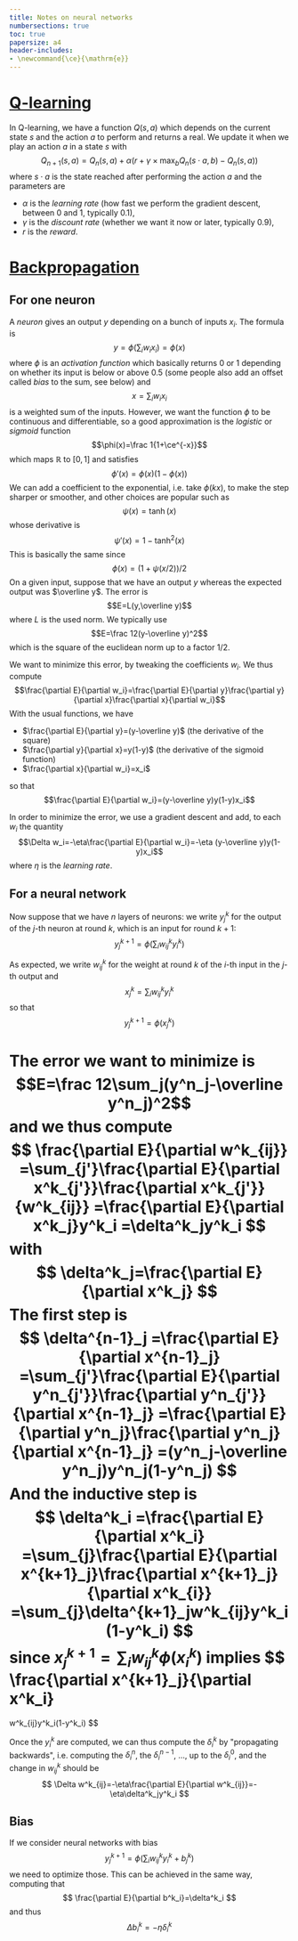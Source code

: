 ```yaml
---
title: Notes on neural networks
numbersections: true
toc: true
papersize: a4
header-includes:
- \newcommand{\ce}{\mathrm{e}}
---
```


# [Q-learning](https://en.wikipedia.org/wiki/Q-learning)

In Q-learning, we have a function $Q(s,a)$ which depends on the current state
$s$ and the action $a$ to perform and returns a real. We update it when we play
an action $a$ in a state $s$ with
$$
Q_{n+1}(s,a) = Q_n(s,a)+\alpha(r+\gamma\times\max_b Q_n(s\cdot a,b)-Q_n(s,a))
$$
where $s\cdot a$ is the state reached after performing the action $a$ and the
parameters are

- $\alpha$ is the _learning rate_ (how fast we perform the gradient descent,
  between $0$ and $1$, typically $0.1$),
- $\gamma$ is the _discount rate_ (whether we want it now or later, typically
  $0.9$),
- $r$ is the _reward_.

# [Backpropagation](https://en.wikipedia.org/wiki/Backpropagation)

## For one neuron

A _neuron_ gives an output $y$ depending on a bunch of inputs $x_i$. The formula
is $$y=\phi(\sum_i w_ix_i)=\phi(x)$$ where $\phi$ is an _activation function_
which basically returns $0$ or $1$ depending on whether its input is below or
above $0.5$ (some people also add an offset called _bias_ to the sum, see below)
and
$$
x=\sum_iw_ix_i
$$
is a weighted sum of the inputs. However, we want the function $\phi$ to be
continuous and differentiable, so a good approximation is the _logistic_ or
_sigmoid_ function $$\phi(x)=\frac 1{1+\ce^{-x}}$$ which maps $\mathbb{R}$ to
$[0,1]$ and satisfies $$\phi'(x)=\phi(x)(1-\phi(x))$$ We can add a coefficient
to the exponential, i.e. take $\phi(kx)$, to make the step sharper or smoother,
and other choices are popular such as $$\psi(x)=\tanh(x)$$ whose derivative is
$$\psi'(x)=1-\tanh^2(x)$$
This is basically the same since
$$\phi(x)=(1+\psi(x/2))/2$$
On a given input, suppose that we have an output $y$ whereas the expected output
was $\overline y$. The error is $$E=L(y,\overline y)$$ where $L$ is the used norm. We
typically use $$E=\frac 12(y-\overline y)^2$$ which is the square
of the euclidean norm up to a factor $1/2$.

We want to minimize this error, by tweaking the coefficients $w_i$. We thus
compute $$\frac{\partial E}{\partial w_i}=\frac{\partial E}{\partial
y}\frac{\partial y}{\partial x}\frac{\partial x}{\partial w_i}$$ With the usual
functions, we have

- $\frac{\partial E}{\partial y}=(y-\overline y)$ (the derivative of the square)
- $\frac{\partial y}{\partial x}=y(1-y)$ (the derivative of the sigmoid function)
- $\frac{\partial x}{\partial w_i}=x_i$

so that $$\frac{\partial E}{\partial w_i}=(y-\overline y)y(1-y)x_i$$

In order to minimize the error, we use a gradient descent and add, to each $w_i$
the quantity $$\Delta w_i=-\eta\frac{\partial E}{\partial w_i}=-\eta (y-\overline
y)y(1-y)x_i$$ where $\eta$ is the _learning rate_.

## For a neural network

Now suppose that we have $n$ layers of neurons: we write $y^k_j$ for the output
of the $j$-th neuron at round $k$, which is an input for round $k+1$:
$$y^{k+1}_j=\phi(\sum_i w^k_{ij}y^k_i)$$

As expected, we write $w^k_{ij}$ for the weight at round $k$ of the $i$-th input
in the $j$-th output and
$$
x^k_j=\sum_iw^k_{ij}y^k_i
$$
so that
$$
y^{k+1}_j=\phi(x^k_j)
$$

The error we want to minimize is $$E=\frac 12\sum_j(y^n_j-\overline y^n_j)^2$$ and we
thus compute
$$
\frac{\partial E}{\partial w^k_{ij}}
=\sum_{j'}\frac{\partial E}{\partial x^k_{j'}}\frac{\partial x^k_{j'}}{w^k_{ij}}
=\frac{\partial E}{\partial x^k_j}y^k_i
=\delta^k_jy^k_i
$$
with
$$
\delta^k_j=\frac{\partial E}{\partial x^k_j}
$$
The first step is
$$
\delta^{n-1}_j
=\frac{\partial E}{\partial x^{n-1}_j}
=\sum_{j'}\frac{\partial E}{\partial y^n_{j'}}\frac{\partial y^n_{j'}}{\partial x^{n-1}_j}
=\frac{\partial E}{\partial y^n_j}\frac{\partial y^n_j}{\partial x^{n-1}_j}
=(y^n_j-\overline y^n_j)y^n_j(1-y^n_j)
$$
And the inductive step is
$$
\delta^k_i
=\frac{\partial E}{\partial x^k_i}
=\sum_{j}\frac{\partial E}{\partial x^{k+1}_j}\frac{\partial x^{k+1}_j}{\partial x^k_{i}}
=\sum_{j}\delta^{k+1}_jw^k_{ij}y^k_i(1-y^k_i)
$$
since $x^{k+1}_j=\sum_i w^k_{ij}\phi(x^k_i)$ implies
$$
\frac{\partial x^{k+1}_j}{\partial x^k_i}
=
w^k_{ij}y^k_i(1-y^k_i)
$$

Once the $y^k_i$ are computed, we can thus compute the $\delta^k_i$ by
"propagating backwards", i.e. computing the $\delta^n_i$, the $\delta^{n-1}_i$,
..., up to the $\delta^0_i$, and the change in $w^k_{ij}$ should be
$$
\Delta w^k_{ij}=-\eta\frac{\partial E}{\partial w^k_{ij}}=-\eta\delta^k_jy^k_i
$$

## Bias

If we consider neural networks with bias
$$
y^{k+1}_j=\phi(\sum_i w^k_{ij}y^k_i+b^k_j)
$$
we need to optimize those. This can be achieved in the same way, computing that
$$
\frac{\partial E}{\partial b^k_i}=\delta^k_i
$$
and thus
$$
\Delta b^k_i=-\eta\delta^k_i
$$
